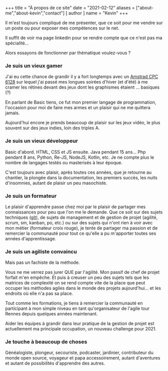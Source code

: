 +++
title = "À propos de ce site"
date = "2021-02-12"
aliases = ["about-me","about-kevin","contact"]
[ author ]
  name = "Kevin"
+++


Il m'est toujours compliqué de me présenter, que ce soit pour me vendre sur un poste ou pour exposer mes compétences sur le net.

Il suffit de voir ma page linkedin pour se rendre compte que ce n'est pas ma spécialité...

Alors essayons de fonctionner par thématique voulez-vous ?

### Je suis un vieux gamer

J'ai eu cette chance de grandir il y a fort longtemps avec un [Amstrad CPC 6128](https://fr.wikipedia.org/wiki/Amstrad_CPC_6128) sur lequel j'ai passé mes longues soirées d'hiver (et d'été) à me cramer les rétines devant des jeux dont les graphismes étaient ... basiques (?)

En parlant de Basic tiens, ce fut mon premier langage de programmation, l'occasion pour moi de faire mes armes et un plaisir qui ne me quittera jamais.

Aujourd'hui encore je prends beaucoup de plaisir sur les jeux vidéo, le plus souvent sur des jeux indies, loin des triples A.

### Je suis un vieux développeur

Basic d'abord. HTML, CSS et JS ensuite. Java pendant 15 ans... Php pendant 8 ans, Python, Re-JS, NodeJS, Kotlin, etc. Je ne compte plus le nombre de langages testés ou masterisés à leur époque.

C'est toujours avec plaisir, après toutes ces années, que je retourne au chantier, la plongée dans la documentation, les premiers succès, les nuits d'insomnies, autant de plaisir un peu masochiste.

### Je suis un formateur

Le plaisir d'apprendre passe chez moi par le plaisir de partager mes connaissances pour peu que l'on me le demande. Que ce soit sur des sujets techniques ([git](https://github.com/besstiolle/)), de sujets de management et de gestion de projet (agilité, scrum, sm, kanban, po, etc.) ou sur des sujets qui n'ont rien à voir avec mon métier (formateur croix rouge), je tente de partager ma passion et de remercier la communauté pour tout ce qu'elle a pu m'apporter toutes ses années d'apprentissage.

### Je suis un agiliste convaincu

Mais pas un fachiste de la méthode. 

Vous ne me verrez pas jurer QUE par l'agilité. Mon passif de chef de projet forfait m'en empêche. Et puis à creuser un peu des sujets tels que les matrices de complexité on se rend compte vite de la place que peut occuper les méthodes agiles dans le monde des projets aujourd'hui... et les endroits où elle n'a pas sa place.

Tout comme les formations, je tiens à remercier la communauté en participant à mon simple niveau en tant qu'organisateur de l'agile tour Rennes depuis quelques années maintenant.

Aider les équipes à grandir dans leur pratique de la gestion de projet est actuellement ma principale occupation, un nouveau challenge pour 2021.

### Je touche à beaucoup de choses

Généalogiste, plongeur, secouriste, podcaster, jardinier, contributeur du monde open source, voyageur et papa accessoirement, autant d'aventures et autant de possibilités d'apprendre des autres. 
